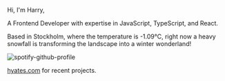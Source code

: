 Hi, I'm Harry,

A Frontend Developer with expertise in JavaScript, TypeScript, and React.

<!-- WEATHER_START -->
Based in Stockholm, where the temperature is -1.09°C, right now a heavy snowfall is transforming the landscape into a winter wonderland!
<!-- WEATHER_END -->

<p align="left">
  <a>
    <img src="https://spotify-github-profile.vercel.app/api/view?uid=bigbello&cover_image=true&theme=natemoo-re&show_offline=true&background_color=121212&interchange=false&bar_color=53b14f&bar_color_cover=false" alt="spotify-github-profile">
  </a>
</p>

[hyates.com](http://hyates.com) for recent projects.




